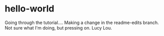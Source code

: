 # hello-world
Going through the tutorial....
Making a change in the readme-edits branch.
Not sure what I'm doing, but pressing on.
Lucy Lou.
